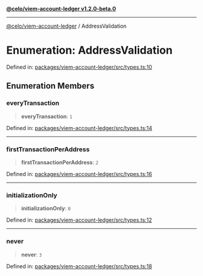 [**@celo/viem-account-ledger v1.2.0-beta.0**](../README.md)

***

[@celo/viem-account-ledger](../globals.md) / AddressValidation

# Enumeration: AddressValidation

Defined in: [packages/viem-account-ledger/src/types.ts:10](https://github.com/celo-org/developer-tooling/blob/master/packages/viem-account-ledger/src/types.ts#L10)

## Enumeration Members

### everyTransaction

> **everyTransaction**: `1`

Defined in: [packages/viem-account-ledger/src/types.ts:14](https://github.com/celo-org/developer-tooling/blob/master/packages/viem-account-ledger/src/types.ts#L14)

***

### firstTransactionPerAddress

> **firstTransactionPerAddress**: `2`

Defined in: [packages/viem-account-ledger/src/types.ts:16](https://github.com/celo-org/developer-tooling/blob/master/packages/viem-account-ledger/src/types.ts#L16)

***

### initializationOnly

> **initializationOnly**: `0`

Defined in: [packages/viem-account-ledger/src/types.ts:12](https://github.com/celo-org/developer-tooling/blob/master/packages/viem-account-ledger/src/types.ts#L12)

***

### never

> **never**: `3`

Defined in: [packages/viem-account-ledger/src/types.ts:18](https://github.com/celo-org/developer-tooling/blob/master/packages/viem-account-ledger/src/types.ts#L18)
